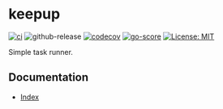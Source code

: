 # keepup

[![ci](https://github.com/quike/keepup/actions/workflows/ci.yml/badge.svg)](https://github.com/quike/keepup/actions/workflows/ci.yml)
![github-release](https://img.shields.io/github/v/release/quike/keepup)
[![codecov](https://codecov.io/gh/quike/keepup/graph/badge.svg?token=IAD5CBIVTY)](https://codecov.io/gh/quike/keepup)
[![go-score](https://goreportcard.com/badge/github.com/quike/keepup)](https://goreportcard.com/report/github.com/quike/keepup)
[![License: MIT](https://img.shields.io/badge/License-MIT-yellow.svg)](https://opensource.org/licenses/MIT)

Simple task runner.

## Documentation

- [Index](docs/index.md)
